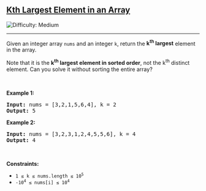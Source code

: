 <h2><a href="https://leetcode.com/problems/kth-largest-element-in-an-array/">Kth Largest Element in an Array</a></h2>
<img src="https://img.shields.io/badge/Difficulty-Medium-orange" alt="Difficulty: Medium" />
<hr>

<p>Given an integer array <code>nums</code> and an integer <code>k</code>, return the <strong>k<sup>th</sup> largest</strong> element in the array.</p>
<p>Note that it is the <strong>k<sup>th</sup> largest element in sorted order</strong>, not the k<sup>th</sup> distinct element. Can you solve it without sorting the entire array?</p>

<p>&nbsp;</p>

<p><strong class="example">Example 1:</strong></p>
<pre>
<strong>Input:</strong> nums = [3,2,1,5,6,4], k = 2
<strong>Output:</strong> 5
</pre>

<p><strong class="example">Example 2:</strong></p>
<pre>
<strong>Input:</strong> nums = [3,2,3,1,2,4,5,5,6], k = 4
<strong>Output:</strong> 4
</pre>

<p>&nbsp;</p>

<p><strong>Constraints:</strong></p>
<ul>
  <li><code>1 ≤ k ≤ nums.length ≤ 10<sup>5</sup></code></li>
  <li><code>-10<sup>4</sup> ≤ nums[i] ≤ 10<sup>4</sup></code></li>
</ul>
